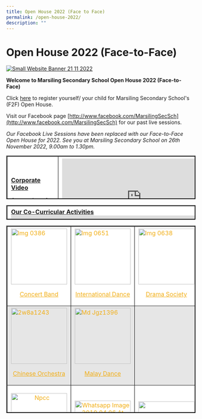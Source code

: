 ```yaml
---
title: Open House 2022 (Face to Face)
permalink: /open-house-2022/
description: ""
---
```

Open House 2022 (Face-to-Face)
==============================

[![Small Website Banner 21 11 2022](https://marsilingsec.moe.edu.sg/wp-content/uploads/2017/01/small-website-banner-21_11_2022-1024x341.jpg)](https://marsilingsec.moe.edu.sg/wp-content/uploads/2017/01/small-website-banner-21_11_2022.jpg)

**Welcome to Marsiling Secondary School Open House 2022 (Face-to-Face)**

Click [here](https://docs.google.com/forms/d/e/1FAIpQLScCcJwXKAzT2MlpSs4ZdXhQHfjoVUStpdseJ2ATz7AtivIK8g/viewform) to register yourself/ your child for Marsiling Secondary School's (F2F) Open House.

Visit our Facebook page [http://www.facebook.com/MarsilingSecSch](http://www.facebook.com/MarsilingSecSch) for our past live sessions.

_Our Facebook Live Sessions have been replaced with our Face-to-Face Open House for 2022.
See you at Marsiling Secondary School on 26th November 2022, 9.00am to 1.30pm._

<table style="box-sizing: inherit; border-collapse: collapse; border-spacing: 0px; max-width: 100%; height: 113px; width: 779px; border-color: rgb(0, 0, 0);" border="2"><tbody style="box-sizing: inherit;"><tr style="box-sizing: inherit; background: rgb(255, 255, 255);"><td style="box-sizing: inherit; padding: 5px 10px; width: 254.5px;"><span style="box-sizing: inherit; text-decoration: underline;"><strong style="box-sizing: inherit; font-weight: bold;">Corporate Video</strong></span><p style="box-sizing: inherit; font-size: 1em;"></p><p style="box-sizing: inherit; font-size: 1em;"><span style="box-sizing: inherit; font-family: helvetica, arial, sans-serif;">A snapshot of life in Marsiling Secondary School</span></p></td><td style="box-sizing: inherit; padding: 5px 10px; width: 507.5px;"><iframe style="box-sizing: inherit;" allowfullscreen="allowfullscreen" frameborder="0" height="240" width="426" src="https://www.youtube.com/embed/pf0rz8UMAEM" loading="lazy"></iframe></td></tr><tr style="box-sizing: inherit; background: rgb(230, 230, 230);"><td style="box-sizing: inherit; padding: 5px 10px; width: 254.5px;"><span style="box-sizing: inherit; text-decoration: underline;"><strong style="box-sizing: inherit; font-weight: bold;">Principal’s Welcome Speech</strong></span><p style="box-sizing: inherit; font-size: 1em;"></p><p style="box-sizing: inherit; font-size: 1em;"><span style="box-sizing: inherit; font-family: helvetica, arial, sans-serif;">Our Principal, Mr Goh Aik Choon welcomes you to our school’s&nbsp; &nbsp; &nbsp; &nbsp;E</span><span style="box-sizing: inherit; font-family: helvetica, arial, sans-serif;">-Open House.</span></p></td><td style="box-sizing: inherit; padding: 5px 10px; width: 507.5px;"><iframe style="box-sizing: inherit;" allowfullscreen="allowfullscreen" frameborder="0" height="240" width="426" src="https://www.youtube.com/embed/zupvBojuhjI" loading="lazy"></iframe></td></tr><tr style="box-sizing: inherit; background: rgb(255, 255, 255);"><td style="box-sizing: inherit; padding: 5px 10px; width: 254.5px;"><span style="box-sizing: inherit; text-decoration: underline;"><strong style="box-sizing: inherit; font-weight: bold;">Marsiling Secondary School from Above – A Drone Adventure</strong></span><p style="box-sizing: inherit; font-size: 1em;"></p><p style="box-sizing: inherit; font-size: 1em;"><span style="box-sizing: inherit; font-family: helvetica, arial, sans-serif;">Follow us as we show you around our spacious school compound.</span></p></td><td style="box-sizing: inherit; padding: 5px 10px; width: 507.5px;"><iframe style="box-sizing: inherit;" allowfullscreen="allowfullscreen" frameborder="0" height="240" width="426" src="https://www.youtube.com/embed/kvf2svoJc9E" loading="lazy"></iframe></td></tr><tr style="box-sizing: inherit; background: rgb(230, 230, 230);"><td style="box-sizing: inherit; padding: 5px 10px; width: 254.5px;"><span style="box-sizing: inherit; text-decoration: underline;"><strong style="box-sizing: inherit; font-weight: bold;">Marsiling Secondary School Advantage</strong></span><p style="box-sizing: inherit; font-size: 1em;"></p><p style="box-sizing: inherit; font-size: 1em;"><span style="box-sizing: inherit; font-family: helvetica, arial, sans-serif;">Let us share with you the advantages of joining our school.</span></p></td><td style="box-sizing: inherit; padding: 5px 10px; width: 507.5px;"><iframe style="box-sizing: inherit;" allowfullscreen="allowfullscreen" frameborder="0" height="240" width="426" src="https://www.youtube.com/embed/j-wYkkPcXIM" title="YouTube video player" loading="lazy"></iframe></td></tr><tr style="box-sizing: inherit; background: rgb(255, 255, 255);"><td style="box-sizing: inherit; padding: 5px 10px; width: 254.5px;"><span style="box-sizing: inherit; text-decoration: underline;"><strong style="box-sizing: inherit; font-weight: bold;">Education and Career Guidance Programme</strong></span><p style="box-sizing: inherit; font-size: 1em;"></p><p style="box-sizing: inherit; font-size: 1em;"><span style="box-sizing: inherit; font-family: helvetica, arial, sans-serif;">Let us share with you our plans in preparing you to be future-ready.</span></p></td><td style="box-sizing: inherit; padding: 5px 10px; width: 507.5px;"><iframe style="box-sizing: inherit;" allowfullscreen="allowfullscreen" frameborder="0" height="240" width="426" src="https://www.youtube.com/embed/kjB_3kJOYGE" loading="lazy"></iframe></td></tr><tr style="box-sizing: inherit; background: rgb(230, 230, 230);"><td style="box-sizing: inherit; padding: 5px 10px; width: 254.5px;"><span style="box-sizing: inherit; text-decoration: underline;"><strong style="box-sizing: inherit; font-weight: bold;">Distinctive Programmes</strong></span><p style="box-sizing: inherit; font-size: 1em;"></p><p style="box-sizing: inherit; font-size: 1em;"><span style="box-sizing: inherit; font-family: helvetica, arial, sans-serif;">Let us share with you our school’s unique ALP and TeenTalk programme.</span></p></td><td style="box-sizing: inherit; padding: 5px 10px; width: 507.5px;"><iframe style="box-sizing: inherit;" allowfullscreen="allowfullscreen" frameborder="0" height="240" width="426" src="https://www.youtube.com/embed/K536jTdCvu4" loading="lazy"></iframe></td></tr><tr style="box-sizing: inherit; background: rgb(255, 255, 255);"><td style="box-sizing: inherit; padding: 5px 10px; width: 254.5px;"><span style="box-sizing: inherit; text-decoration: underline;"><strong style="box-sizing: inherit; font-weight: bold;">Distinctive Programmes</strong></span><p style="box-sizing: inherit; font-size: 1em;"></p><p style="box-sizing: inherit; font-size: 1em;"><span style="box-sizing: inherit; font-family: helvetica, arial, sans-serif;">Let us share with you our school’s unique LLP and Student Leadership opportunities.</span></p></td><td style="box-sizing: inherit; padding: 5px 10px; width: 507.5px;"><iframe style="box-sizing: inherit;" allowfullscreen="allowfullscreen" frameborder="0" height="240" width="426" src="https://www.youtube.com/embed/on-UjhQ1eSQ" loading="lazy"></iframe></td></tr><tr style="box-sizing: inherit; background: rgb(230, 230, 230);"><td style="box-sizing: inherit; padding: 5px 10px; width: 254.5px;"><span style="box-sizing: inherit; text-decoration: underline;"><strong style="box-sizing: inherit; font-weight: bold;">Applied Learning Programme (ALP)</strong></span><p style="box-sizing: inherit; font-size: 1em;"></p><p style="box-sizing: inherit; font-size: 1em;"><span style="box-sizing: inherit; font-family: helvetica, arial, sans-serif;">Ever thought of dabbling with modern farming? Let our Environment Councillor take you through our ALP.</span></p><p style="box-sizing: inherit; font-size: 1em;"><span style="box-sizing: inherit; font-family: helvetica, arial, sans-serif;">If you are interested in ALP, click<span>&nbsp;</span><a style="box-sizing: inherit; background-color: transparent; transition: all 0.25s ease-in-out 0s; text-decoration: underline; color: rgb(241, 174, 22);" href="https://marsilingsec.moe.edu.sg/applied-learning-programme-alp/"><strong style="box-sizing: inherit; font-weight: bold;">here</strong></a><span>&nbsp;</span>for more information.</span></p></td><td style="box-sizing: inherit; padding: 5px 10px; width: 507.5px;"><iframe style="box-sizing: inherit;" allowfullscreen="allowfullscreen" frameborder="0" height="240" width="426" src="https://www.youtube.com/embed/oygWaUR9Qvw" loading="lazy"></iframe></td></tr><tr style="box-sizing: inherit; background: rgb(255, 255, 255);"><td style="box-sizing: inherit; padding: 5px 10px; width: 254.5px;"><span style="box-sizing: inherit; text-decoration: underline;"><strong style="box-sizing: inherit; font-weight: bold;">Learning for Life Programme (LLP) 2022</strong></span><p style="box-sizing: inherit; font-size: 1em;"></p><p style="box-sizing: inherit; font-size: 1em;"><span style="box-sizing: inherit; font-family: helvetica, arial, sans-serif;">Thinking of honing your leadership skills through outdoor activities? Allow our Outdoor Education Councillors take you through our four year long programme.</span></p><p style="box-sizing: inherit; font-size: 1em;"><span style="box-sizing: inherit; font-family: helvetica, arial, sans-serif;">If you are interested to know more about LLP, click<span>&nbsp;</span><a style="box-sizing: inherit; background-color: transparent; transition: all 0.25s ease-in-out 0s; text-decoration: underline; color: rgb(241, 174, 22);" href="https://marsilingsec.moe.edu.sg/learning-for-life-programme-llp/"><strong style="box-sizing: inherit; font-weight: bold;">here</strong></a><span>&nbsp;</span>for more information.</span></p></td><td style="box-sizing: inherit; padding: 5px 10px; width: 507.5px;"><div style="box-sizing: inherit; max-width: 100%; height: auto; width: 426px;" class="wp-video"><span style="box-sizing: inherit; border: 0px; clip: rect(1px, 1px, 1px, 1px); clip-path: inset(50%); height: 1px; margin: -1px; overflow: hidden; padding: 0px; position: absolute; width: 1px; overflow-wrap: normal;" class="mejs-offscreen">Video Player</span><div style="box-sizing: border-box; background: rgb(34, 34, 34); font-family: Helvetica, Arial, serif; position: relative; text-align: left; text-indent: 0px; vertical-align: top; clear: both; max-width: 100%; width: 426px; height: 239.625px; min-width: 217px;" aria-label="Video Player" role="application" tabindex="0" class="mejs-container mejs-container-keyboard-inactive wp-video-shortcode mejs-video" id="mep_0"><div style="box-sizing: border-box; font-family: Helvetica, Arial;" class="mejs-inner"><div style="box-sizing: border-box; left: 0px; position: absolute; top: 0px; height: 239.625px; width: 426px; z-index: 0; font-family: Helvetica, Arial;" class="mejs-mediaelement"><video style="box-sizing: border-box; display: inline-block; vertical-align: middle; font-family: Helvetica, Arial; max-width: 100%; width: 426px; height: 239.625px;" src="https://marsilingsec.moe.edu.sg/wp-content/uploads/2020/10/LLP-low.mp4?_=1" preload="metadata" height="240" width="426" id="video-7078-1_html5" class="wp-video-shortcode"></video></div><div style="box-sizing: border-box; font-family: Helvetica, Arial;" class="mejs-layers"><div style="box-sizing: border-box; -webkit-box-align: center; align-items: center; display: flex; -webkit-box-pack: center; justify-content: center; left: 0px; position: absolute; top: 0px; z-index: 1; cursor: pointer; font-family: Helvetica, Arial; width: 426px; height: 239.625px;" class="mejs-overlay mejs-layer mejs-overlay-play"><div style="box-sizing: border-box; background: url(&quot;mejs-controls.svg&quot;) 0px -39px no-repeat; height: 80px; width: 80px; font-family: Helvetica, Arial;" aria-pressed="false" aria-label="Play" tabindex="0" role="button" class="mejs-overlay-button"></div></div></div><div style="box-sizing: border-box; bottom: 0px; display: flex; height: 40px; left: 0px; list-style-type: none; margin: 0px; padding: 0px 10px; position: absolute; width: 426px; z-index: 3; font-family: Helvetica, Arial; background: rgb(34, 34, 34);" class="mejs-controls"><div style="box-sizing: border-box; font-size: 10px; height: 40px; line-height: 10px; margin: 0px; width: 32px; font-family: Helvetica, Arial;" class="mejs-button mejs-playpause-button mejs-play"><button style="box-sizing: border-box; color: rgb(34, 34, 34); font-style: inherit; font-variant: inherit; font-weight: inherit; font-stretch: inherit; font-size: 0px; line-height: 0; font-family: Helvetica, Arial; margin: 10px 6px; overflow: hidden; text-transform: none; appearance: button; cursor: pointer; transition: all 0.25s ease-in-out 0s; background: url(&quot;mejs-controls.svg&quot;) 0px 0px transparent; border: 0px; display: block; height: 20px; padding: 0px; position: absolute; text-decoration: none; width: 20px; outline: 0px;" tabindex="0" aria-label="Play" title="Play" aria-controls="mep_0" type="button"></button></div><div style="box-sizing: content-box; font-size: 11px; height: 24px; line-height: 10px; margin: 0px; width: auto; color: rgb(255, 255, 255); font-weight: 400; overflow: hidden; padding: 16px 6px 0px; text-align: center; font-family: Helvetica, Arial; overflow-wrap: normal;" aria-live="off" role="timer" class="mejs-time mejs-currenttime-container"><span style="box-sizing: border-box; font-family: Helvetica, Arial;" class="mejs-currenttime">00:00</span></div><div style="box-sizing: border-box; font-size: 10px; height: 40px; line-height: 10px; margin: 0px 10px; width: 32px; direction: ltr; -webkit-box-flex: 1; flex-grow: 1; padding-top: 10px; position: relative; font-family: Helvetica, Arial;" class="mejs-time-rail"><span style="box-sizing: border-box; border-radius: 0px; cursor: pointer; display: block; height: 10px; position: absolute; background: rgba(255, 255, 255, 0.33); margin: 5px 0px 0px; width: 210.938px; font-family: Helvetica, Arial; outline: 0px;" aria-valuetext="00:00" aria-valuenow="0" aria-valuemax="92.759333" aria-valuemin="0" aria-label="Time Slider" tabindex="0" role="slider" class="mejs-time-total mejs-time-slider"><span style="box-sizing: border-box; border-radius: 0px; cursor: pointer; display: block; height: 10px; position: absolute; background: rgb(255, 255, 255); left: 0px; transform: scaleX(0.0351339); transform-origin: 0px 0px; transition: all 0.15s ease-in 0s; width: 210.938px; font-family: Helvetica, Arial;" class="mejs-time-loaded"></span><span style="box-sizing: border-box; border-radius: 0px; cursor: pointer; display: block; height: 10px; position: absolute; background: rgb(0, 115, 170); left: 0px; transform: scaleX(0); transform-origin: 0px 0px; transition: all 0.15s ease-in 0s; width: 210.938px; font-family: Helvetica, Arial;" class="mejs-time-current"></span><span style="box-sizing: border-box; border-radius: 0px; cursor: pointer; display: block; height: 10px; position: absolute; background: rgba(255, 255, 255, 0.5); z-index: 10; left: 0px; transform: scaleX(0) !important; transform-origin: 0px 0px; transition: height 0.1s cubic-bezier(0.44, 0, 1, 1) 0s; width: 210.938px; font-family: Helvetica, Arial;" class="mejs-time-hovered no-hover"></span><span style="box-sizing: border-box; border: 4px solid transparent; cursor: pointer; left: 0px; position: absolute; transform: translateX(0px); z-index: 11; font-family: Helvetica, Arial; border-radius: 0px;" class="mejs-time-handle"><span style="box-sizing: border-box; background: rgba(255, 255, 255, 0.9); border: 4px solid rgba(255, 255, 255, 0.9); cursor: pointer; left: -7px; position: absolute; transform: scale(0); z-index: 11; border-radius: 0px; height: 10px; top: -4px; width: 10px; font-family: Helvetica, Arial;" class="mejs-time-handle-content"></span></span></span></div><div style="box-sizing: content-box; font-size: 11px; height: 24px; line-height: 10px; margin: 0px; width: auto; color: rgb(255, 255, 255); font-weight: 400; overflow: hidden; padding: 16px 6px 0px; text-align: center; font-family: Helvetica, Arial; overflow-wrap: normal;" class="mejs-time mejs-duration-container"><span style="box-sizing: border-box; font-family: Helvetica, Arial;" class="mejs-duration">01:32</span></div><div style="box-sizing: border-box; font-size: 10px; height: 40px; line-height: 10px; margin: 0px; width: 32px; position: relative; font-family: Helvetica, Arial;" class="mejs-button mejs-volume-button mejs-mute"><button style="box-sizing: border-box; color: rgb(34, 34, 34); font-style: inherit; font-variant: inherit; font-weight: inherit; font-stretch: inherit; font-size: 0px; line-height: 0; font-family: Helvetica, Arial; margin: 10px 6px; overflow: hidden; text-transform: none; appearance: button; cursor: pointer; transition: all 0.25s ease-in-out 0s; background: url(&quot;mejs-controls.svg&quot;) -60px 0px transparent; border: 0px; display: block; height: 20px; padding: 0px; position: absolute; text-decoration: none; width: 20px; outline: 0px;" tabindex="0" aria-label="Mute" title="Mute" aria-controls="mep_0" type="button"></button></div><div style="box-sizing: border-box; font-size: 10px; height: 40px; line-height: 10px; margin: 0px; width: 32px; font-family: Helvetica, Arial;" class="mejs-button mejs-fullscreen-button"><button style="box-sizing: border-box; color: rgb(34, 34, 34); font-style: inherit; font-variant: inherit; font-weight: inherit; font-stretch: inherit; font-size: 0px; line-height: 0; font-family: Helvetica, Arial; margin: 10px 6px; overflow: hidden; text-transform: none; appearance: button; cursor: pointer; transition: all 0.25s ease-in-out 0s; background: url(&quot;mejs-controls.svg&quot;) -80px 0px transparent; border: 0px; display: block; height: 20px; padding: 0px; position: absolute; text-decoration: none; width: 20px; outline: 0px;" tabindex="0" aria-label="Fullscreen" title="Fullscreen" aria-controls="mep_0" type="button"></button></div></div></div></div></div></td></tr><tr style="box-sizing: inherit; background: rgb(230, 230, 230);"><td style="box-sizing: inherit; padding: 5px 10px; width: 254.5px;"><span style="box-sizing: inherit; text-decoration: underline;"><strong style="box-sizing: inherit; font-weight: bold;">Signature Programme: TeenTalk</strong></span><p style="box-sizing: inherit; font-size: 1em;"></p><p style="box-sizing: inherit; font-size: 1em;"><span style="box-sizing: inherit; font-family: helvetica, arial, sans-serif;">Ever thought of becoming a confident speaker? Discover more with our ACJC Orator Trophy’s Semi-Finalist.</span></p><p style="box-sizing: inherit; font-size: 1em;"><span style="box-sizing: inherit; font-family: helvetica, arial, sans-serif;">If you are interested in TeenTalk, click<span>&nbsp;</span><a style="box-sizing: inherit; background-color: transparent; transition: all 0.25s ease-in-out 0s; text-decoration: underline; color: rgb(241, 174, 22);" href="https://marsilingsec.moe.edu.sg/curriculum/academic/english-language-and-literature/"><strong style="box-sizing: inherit; font-weight: bold;">here</strong></a><span>&nbsp;</span>for more information.</span></p></td><td style="box-sizing: inherit; padding: 5px 10px; width: 507.5px;"><iframe style="box-sizing: inherit;" allowfullscreen="allowfullscreen" frameborder="0" height="240" width="426" src="https://www.youtube.com/embed/chIK47VdhO4" loading="lazy"></iframe></td></tr><tr style="box-sizing: inherit; background: rgb(255, 255, 255);"><td style="box-sizing: inherit; padding: 5px 10px; width: 254.5px;"><span style="box-sizing: inherit; text-decoration: underline;"><strong style="box-sizing: inherit; font-weight: bold;">Early Admissions Exercise (EAE)</strong></span><p style="box-sizing: inherit; font-size: 1em;"></p><p style="box-sizing: inherit; font-size: 1em;"><span style="box-sizing: inherit; font-family: helvetica, arial, sans-serif;">Our school offers a wide variety of courses to support our students for their EAE. Check out what they have to say.</span></p><p style="box-sizing: inherit; font-size: 1em;"><span style="box-sizing: inherit; font-family: helvetica, arial, sans-serif;">If you are interested to find out more about our achievements, click<span>&nbsp;</span><strong style="box-sizing: inherit; font-weight: bold;"><a style="box-sizing: inherit; background-color: transparent; transition: all 0.25s ease-in-out 0s; text-decoration: underline; color: rgb(241, 174, 22);" href="https://marsilingsec.moe.edu.sg/about-us/realise-your-potential-make-your-mark/">here</a></strong></span></p></td><td style="box-sizing: inherit; padding: 5px 10px; width: 507.5px;"><iframe style="box-sizing: inherit;" allowfullscreen="allowfullscreen" frameborder="0" height="240" width="426" src="https://www.youtube.com/embed/JE-FFHD6lUI" loading="lazy"></iframe></td></tr><tr style="box-sizing: inherit; background: rgb(230, 230, 230);"><td style="box-sizing: inherit; padding: 5px 10px; width: 254.5px;"><span style="box-sizing: inherit; text-decoration: underline;"><strong style="box-sizing: inherit; font-weight: bold;">Our Educators</strong></span><p style="box-sizing: inherit; font-size: 1em;"></p><p style="box-sizing: inherit; font-size: 1em;"><span style="box-sizing: inherit; font-family: helvetica, arial, sans-serif;">Our award winning teachers are here to support you and your child.</span></p><p style="box-sizing: inherit; font-size: 1em;"><span style="box-sizing: inherit; font-family: helvetica, arial, sans-serif;">Click here to find out more about our&nbsp;&nbsp;<a style="box-sizing: inherit; background-color: transparent; transition: all 0.25s ease-in-out 0s; text-decoration: underline; color: rgb(241, 174, 22);" href="https://marsilingsec.moe.edu.sg/events-highlights/awards-winning-teachers/"><span style="box-sizing: inherit; text-decoration: underline;"><strong style="box-sizing: inherit; font-weight: bold;">Competent and Committed Teachers</strong></span></a></span></p></td><td style="box-sizing: inherit; padding: 5px 10px; width: 507.5px;">&nbsp;<a style="box-sizing: inherit; background-color: transparent; transition: all 0.25s ease-in-out 0s; text-decoration: underline; color: rgb(241, 174, 22);" href="https://marsilingsec.moe.edu.sg/wp-content/uploads/2017/01/PAT-1-e1585827627490.jpg"><img style="box-sizing: inherit; border: 0px; vertical-align: middle; max-width: 100%; height: auto; margin-bottom: 10px; float: left; margin-right: 10px;" height="230" width="300" alt="" src="https://marsilingsec.moe.edu.sg/wp-content/uploads/2017/01/PAT-1-300x230.jpg" class="size-medium wp-image-6842 alignleft" loading="lazy"></a></td></tr><tr style="box-sizing: inherit; background: rgb(255, 255, 255);"><td style="box-sizing: inherit; padding: 5px 10px; width: 254.5px;"><span style="box-sizing: inherit; text-decoration: underline;"><span style="box-sizing: inherit; text-decoration: underline;"><strong style="box-sizing: inherit; font-weight: bold;">Our Students</strong></span></span><p style="box-sizing: inherit; font-size: 1em;"></p><p style="box-sizing: inherit; font-size: 1em;"><span style="box-sizing: inherit; font-family: helvetica, arial, sans-serif;">We are proud of our students’ achievements.</span></p><p style="box-sizing: inherit; font-size: 1em;"><span style="box-sizing: inherit; font-family: helvetica, arial, sans-serif;">Click here to find out more about our<span>&nbsp;</span><a style="box-sizing: inherit; background-color: transparent; transition: all 0.25s ease-in-out 0s; text-decoration: underline; color: rgb(241, 174, 22);" href="https://marsilingsec.moe.edu.sg/about-us/realise-your-potential-make-your-mark/">outstanding students</a>.</span></p><p style="box-sizing: inherit; font-size: 1em;"><span style="box-sizing: inherit; text-decoration: underline;"><strong style="box-sizing: inherit; font-weight: bold;">&nbsp;</strong></span></p></td><td style="box-sizing: inherit; padding: 5px 10px; width: 507.5px;"><a style="box-sizing: inherit; background-color: transparent; transition: all 0.25s ease-in-out 0s; text-decoration: underline; color: rgb(241, 174, 22);" href="https://marsilingsec.moe.edu.sg/wp-content/uploads/2021/10/Students-2.jpg"><img style="box-sizing: inherit; border: 0px; vertical-align: middle; max-width: 100%; height: auto; margin-bottom: 10px;" sizes="(max-width: 300px) 100vw, 300px" srcset="/wp-content/uploads/2021/10/Students-2-300x218.jpg 300w, /wp-content/uploads/2021/10/Students-2-768x557.jpg 768w, /wp-content/uploads/2021/10/Students-2.jpg 800w" height="218" width="300" alt="Students" src="https://marsilingsec.moe.edu.sg/wp-content/uploads/2021/10/Students-2-300x218.jpg" class="size-medium wp-image-7930" loading="lazy"></a></td></tr></tbody></table>

<table style="box-sizing: inherit; border-collapse: collapse; border-spacing: 0px; max-width: 100%; height: 35px; border-color: rgb(0, 0, 0);" width="780" border="2"><tbody style="box-sizing: inherit;"><tr style="box-sizing: inherit; background: rgb(255, 255, 255);"><td style="box-sizing: inherit; padding: 5px 10px; width: 771.016px;"><span style="box-sizing: inherit; text-decoration: underline;"><strong style="box-sizing: inherit; font-weight: bold;">Our Co-Curricular&nbsp;</strong></span><b style="box-sizing: inherit; font-weight: bold;"><u style="box-sizing: inherit;">Activities</u></b><br style="box-sizing: inherit;"><iframe style="box-sizing: inherit;" allowfullscreen="allowfullscreen" frameborder="0" height="315" width="560" src="https://www.youtube.com/embed/UdQOWEz2kVM" title="YouTube video player" loading="lazy"></iframe><p style="box-sizing: inherit; font-size: 1em;"></p><p style="box-sizing: inherit; font-size: 1em;">If you are interested in the CCAs we offer in this school, click<span>&nbsp;</span><a style="box-sizing: inherit; background-color: transparent; transition: all 0.25s ease-in-out 0s; text-decoration: underline; color: rgb(241, 174, 22);" href="https://marsilingsec.moe.edu.sg/co-curricular-activities-ccas/">here</a>.</p></td></tr></tbody></table>

<table style="box-sizing: inherit; border-collapse: collapse; border-spacing: 0px; max-width: 100%; height: 499px; width: 781px; border-color: rgb(0, 0, 0);" border="2"><tbody style="box-sizing: inherit;"><tr style="box-sizing: inherit; background: rgb(255, 255, 255);"><td style="box-sizing: inherit; padding: 5px 10px; width: 264px;"><a style="box-sizing: inherit; background-color: transparent; transition: all 0.25s ease-in-out 0s; text-decoration: underline; color: rgb(241, 174, 22);" href="https://marsilingsec.moe.edu.sg/wp-content/uploads/2018/10/IMG_0386.jpg"><img style="box-sizing: inherit; border: 0px; vertical-align: middle; max-width: 100%; height: auto; clear: both; margin: auto; display: block;" height="150" width="150" alt="Img 0386" src="https://marsilingsec.moe.edu.sg/wp-content/uploads/2018/10/IMG_0386-150x150.jpg" class="alignnone wp-image-5268 size-thumbnail aligncenter" loading="lazy"></a><p style="box-sizing: inherit; font-size: 1em;"></p><p style="box-sizing: inherit; font-size: 1em; text-align: center;"><a style="box-sizing: inherit; background-color: transparent; transition: all 0.25s ease-in-out 0s; text-decoration: underline; color: rgb(241, 174, 22);" href="https://marsilingsec.moe.edu.sg/curriculum/ccas/performing-arts/concertband/">Concert Band</a></p></td><td style="box-sizing: inherit; padding: 5px 10px; width: 249.059px;"><a style="box-sizing: inherit; background-color: transparent; transition: all 0.25s ease-in-out 0s; text-decoration: underline; color: rgb(241, 174, 22);" href="https://marsilingsec.moe.edu.sg/wp-content/uploads/2018/10/IMG_0651.jpg"><img style="box-sizing: inherit; border: 0px; vertical-align: middle; max-width: 100%; height: auto; clear: both; margin: auto; display: block;" height="150" width="150" alt="Img 0651" src="https://marsilingsec.moe.edu.sg/wp-content/uploads/2018/10/IMG_0651-150x150.jpg" class="alignnone wp-image-5276 size-thumbnail aligncenter" loading="lazy"></a><p style="box-sizing: inherit; font-size: 1em;"></p><p style="box-sizing: inherit; font-size: 1em; text-align: center;"><a style="box-sizing: inherit; background-color: transparent; transition: all 0.25s ease-in-out 0s; text-decoration: underline; color: rgb(241, 174, 22);" href="https://marsilingsec.moe.edu.sg/curriculum/ccas/performing-arts/internationaldance/">International Dance</a></p></td><td style="box-sizing: inherit; padding: 5px 10px; width: 247.941px;"><a style="box-sizing: inherit; background-color: transparent; transition: all 0.25s ease-in-out 0s; text-decoration: underline; color: rgb(241, 174, 22);" href="https://marsilingsec.moe.edu.sg/wp-content/uploads/2018/10/IMG_0638.jpg"><img style="box-sizing: inherit; border: 0px; vertical-align: middle; max-width: 100%; height: auto; clear: both; margin: auto; display: block;" height="150" width="150" alt="Img 0638" src="https://marsilingsec.moe.edu.sg/wp-content/uploads/2018/10/IMG_0638-150x150.jpg" class="alignnone wp-image-5275 size-thumbnail aligncenter" loading="lazy"></a><p style="box-sizing: inherit; font-size: 1em;"></p><p style="box-sizing: inherit; font-size: 1em; text-align: center;"><a style="box-sizing: inherit; background-color: transparent; transition: all 0.25s ease-in-out 0s; text-decoration: underline; color: rgb(241, 174, 22);" href="https://marsilingsec.moe.edu.sg/curriculum/ccas/performing-arts/drama-society/">Drama Society</a></p></td></tr><tr style="box-sizing: inherit; background: rgb(230, 230, 230);"><td style="box-sizing: inherit; padding: 5px 10px; width: 264px;"><a style="box-sizing: inherit; background-color: transparent; transition: all 0.25s ease-in-out 0s; text-decoration: underline; color: rgb(241, 174, 22);" href="https://marsilingsec.moe.edu.sg/wp-content/uploads/2019/08/2W8A1243.jpg"><img style="box-sizing: inherit; border: 0px; vertical-align: middle; max-width: 100%; height: auto; clear: both; margin: auto; display: block;" height="150" width="150" alt="2w8a1243" src="https://marsilingsec.moe.edu.sg/wp-content/uploads/2019/08/2W8A1243-150x150.jpg" class="aligncenter wp-image-5854 size-thumbnail" loading="lazy"></a><p style="box-sizing: inherit; font-size: 1em;"></p><p style="box-sizing: inherit; font-size: 1em; text-align: center;"><a style="box-sizing: inherit; background-color: transparent; transition: all 0.25s ease-in-out 0s; text-decoration: underline; color: rgb(241, 174, 22);" href="https://marsilingsec.moe.edu.sg/curriculum/ccas/performing-arts/chineseorchestra/">Chinese Orchestra</a></p></td><td style="box-sizing: inherit; padding: 5px 10px; width: 249.059px;"><a style="box-sizing: inherit; background-color: transparent; transition: all 0.25s ease-in-out 0s; text-decoration: underline; color: rgb(241, 174, 22);" href="https://marsilingsec.moe.edu.sg/wp-content/uploads/2019/08/MD_JGZ1396.jpg"><img style="box-sizing: inherit; border: 0px; vertical-align: middle; max-width: 100%; height: auto; clear: both; margin: auto; display: block;" height="150" width="150" alt="Md Jgz1396" src="https://marsilingsec.moe.edu.sg/wp-content/uploads/2019/08/MD_JGZ1396-150x150.jpg" class="alignnone wp-image-5876 size-thumbnail aligncenter" loading="lazy"></a><p style="box-sizing: inherit; font-size: 1em;"></p><p style="box-sizing: inherit; font-size: 1em; text-align: center;"><a style="box-sizing: inherit; background-color: transparent; transition: all 0.25s ease-in-out 0s; text-decoration: underline; color: rgb(241, 174, 22);" href="https://marsilingsec.moe.edu.sg/curriculum/ccas/performing-arts/malay-dance-2/">Malay Dance</a></p></td><td style="box-sizing: inherit; padding: 5px 10px; width: 247.941px;"></td></tr><tr style="box-sizing: inherit; background: rgb(255, 255, 255);"><td style="box-sizing: inherit; padding: 5px 10px; width: 264px;"><p style="box-sizing: inherit; font-size: 1em; text-align: center;"><a style="box-sizing: inherit; background-color: transparent; transition: all 0.25s ease-in-out 0s; text-decoration: underline; color: rgb(241, 174, 22);" href="https://marsilingsec.moe.edu.sg/wp-content/uploads/2019/08/NPCC.jpg"><img style="box-sizing: inherit; border: 0px; vertical-align: middle; max-width: 100%; height: auto; clear: both; margin: auto; display: block;" height="150" width="150" alt="Npcc" src="https://marsilingsec.moe.edu.sg/wp-content/uploads/2019/08/NPCC-150x150.jpg" class="wp-image-5970 size-thumbnail aligncenter" loading="lazy"></a></p><p style="box-sizing: inherit; font-size: 1em; text-align: center;"><a style="box-sizing: inherit; background-color: transparent; transition: all 0.25s ease-in-out 0s; text-decoration: underline; color: rgb(241, 174, 22);" href="https://marsilingsec.moe.edu.sg/national-police-cadet-corps-npcc/">National Police Cadet Corps (NPCC)</a></p></td><td style="box-sizing: inherit; padding: 5px 10px; width: 249.059px;"><p style="box-sizing: inherit; font-size: 1em; text-align: center;"><a style="box-sizing: inherit; background-color: transparent; transition: all 0.25s ease-in-out 0s; text-decoration: underline; color: rgb(241, 174, 22);" href="https://marsilingsec.moe.edu.sg/wp-content/uploads/2019/08/WhatsApp-Image-2019-04-06-at-2.48.16-PM.jpeg"><img style="box-sizing: inherit; border: 0px; vertical-align: middle; max-width: 100%; height: auto; clear: both; margin: auto; display: block;" height="150" width="150" alt="Whatsapp Image 2019 04 06 At 2.48.16 Pm" src="https://marsilingsec.moe.edu.sg/wp-content/uploads/2019/08/WhatsApp-Image-2019-04-06-at-2.48.16-PM-150x150.jpeg" class="wp-image-5943 size-thumbnail aligncenter" loading="lazy"></a></p><p style="box-sizing: inherit; font-size: 1em; text-align: center;"><a style="box-sizing: inherit; background-color: transparent; transition: all 0.25s ease-in-out 0s; text-decoration: underline; color: rgb(241, 174, 22);" href="https://marsilingsec.moe.edu.sg/curriculum/ccas/uniform-groups/boys-brigade/">Boys’ Brigade</a></p></td><td style="box-sizing: inherit; padding: 5px 10px; width: 247.941px;"><a style="box-sizing: inherit; background-color: transparent; transition: all 0.25s ease-in-out 0s; text-decoration: underline; color: rgb(241, 174, 22);" href="https://marsilingsec.moe.edu.sg/wp-content/uploads/2017/04/G5_World-First-Aid-Day-2016.jpg"><br style="box-sizing: inherit;"><img style="box-sizing: inherit; border: 0px; vertical-align: middle; max-width: 100%; height: auto; clear: both; margin: auto; display: block;" height="150" width="150" alt="" src="https://marsilingsec.moe.edu.sg/wp-content/uploads/2017/04/G5_World-First-Aid-Day-2016-150x150.jpg" class="wp-image-3803 size-thumbnail aligncenter" loading="lazy"></a><p style="box-sizing: inherit; font-size: 1em;"></p><p style="box-sizing: inherit; font-size: 1em; text-align: center;"><a style="box-sizing: inherit; background-color: transparent; transition: all 0.25s ease-in-out 0s; text-decoration: underline; color: rgb(241, 174, 22);" href="https://marsilingsec.moe.edu.sg/curriculum/ccas/uniform-groups/red-cross-youth-2017/">Red Cross Youth</a></p></td></tr><tr style="box-sizing: inherit; background: rgb(230, 230, 230);"><td style="box-sizing: inherit; padding: 5px 10px; width: 264px;"><p style="box-sizing: inherit; font-size: 1em; text-align: center;"><a style="box-sizing: inherit; background-color: transparent; transition: all 0.25s ease-in-out 0s; text-decoration: underline; color: rgb(241, 174, 22);" href="https://marsilingsec.moe.edu.sg/wp-content/uploads/2018/10/IMG_0294.jpg"><img style="box-sizing: inherit; border: 0px; vertical-align: middle; max-width: 100%; height: auto; clear: both; margin: auto; display: block;" height="150" width="150" alt="Img 0294" src="https://marsilingsec.moe.edu.sg/wp-content/uploads/2018/10/IMG_0294-150x150.jpg" class="aligncenter wp-image-5258 size-thumbnail" loading="lazy"></a></p><p style="box-sizing: inherit; font-size: 1em; text-align: center;"><a style="box-sizing: inherit; background-color: transparent; transition: all 0.25s ease-in-out 0s; text-decoration: underline; color: rgb(241, 174, 22);" href="https://marsilingsec.moe.edu.sg/curriculum/ccas/uniform-groups/ncc-sea/">National Cadet Corps (Sea) (Boys)</a></p></td><td style="box-sizing: inherit; padding: 5px 10px; width: 249.059px;"><p style="box-sizing: inherit; font-size: 1em; text-align: center;"></p></td><td style="box-sizing: inherit; padding: 5px 10px; width: 247.941px;"></td></tr><tr style="box-sizing: inherit; background: rgb(255, 255, 255);"><td style="box-sizing: inherit; padding: 5px 10px; width: 264px;"><a style="box-sizing: inherit; background-color: transparent; transition: all 0.25s ease-in-out 0s; text-decoration: underline; color: rgb(241, 174, 22);" href="https://marsilingsec.moe.edu.sg/wp-content/uploads/2020/09/WhatsApp-Image-2020-08-07-at-17.56.33.jpeg"><img style="box-sizing: inherit; border: 0px; vertical-align: middle; max-width: 100%; height: auto; clear: both; margin: auto; display: block;" height="150" width="150" alt="" src="https://marsilingsec.moe.edu.sg/wp-content/uploads/2020/09/WhatsApp-Image-2020-08-07-at-17.56.33-150x150.jpeg" class="aligncenter wp-image-7085 size-thumbnail" loading="lazy"></a><p style="box-sizing: inherit; font-size: 1em;"></p><p style="box-sizing: inherit; font-size: 1em; text-align: center;"><a style="box-sizing: inherit; background-color: transparent; transition: all 0.25s ease-in-out 0s; text-decoration: underline; color: rgb(241, 174, 22);" href="https://marsilingsec.moe.edu.sg/curriculum/ccas/floorball/">Floorball (Girls)</a></p></td><td style="box-sizing: inherit; padding: 5px 10px; width: 249.059px;"><p style="box-sizing: inherit; font-size: 1em; text-align: center;"><a style="box-sizing: inherit; background-color: transparent; transition: all 0.25s ease-in-out 0s; text-decoration: underline; color: rgb(241, 174, 22);" href="https://marsilingsec.moe.edu.sg/wp-content/uploads/2019/08/IMG_4457.jpg"><img style="box-sizing: inherit; border: 0px; vertical-align: middle; max-width: 100%; height: auto; clear: both; margin: auto; display: block;" height="150" width="150" alt="Img 4457" src="https://marsilingsec.moe.edu.sg/wp-content/uploads/2019/08/IMG_4457-150x150.jpg" class="wp-image-5950 size-thumbnail aligncenter" loading="lazy"></a></p><p style="box-sizing: inherit; font-size: 1em; text-align: center;"><a style="box-sizing: inherit; background-color: transparent; transition: all 0.25s ease-in-out 0s; text-decoration: underline; color: rgb(241, 174, 22);" href="https://marsilingsec.moe.edu.sg/curriculum/ccas/badminton/">Badminton (Boys &amp; Girls)</a></p></td><td style="box-sizing: inherit; padding: 5px 10px; width: 247.941px;"><a style="box-sizing: inherit; background-color: transparent; transition: all 0.25s ease-in-out 0s; text-decoration: underline; color: rgb(241, 174, 22);" href="https://marsilingsec.moe.edu.sg/wp-content/uploads/2020/10/20200924_151531-1-e1602805238104.jpg"><img style="box-sizing: inherit; border: 0px; vertical-align: middle; max-width: 100%; height: auto; clear: both; margin: auto; display: block;" height="150" width="150" alt="" src="https://marsilingsec.moe.edu.sg/wp-content/uploads/2020/10/20200924_151531-1-e1602805238104-150x150.jpg" class="size-thumbnail wp-image-7226 aligncenter" loading="lazy"></a><p style="box-sizing: inherit; font-size: 1em;"></p><p style="box-sizing: inherit; font-size: 1em; text-align: center;"><a style="box-sizing: inherit; background-color: transparent; transition: all 0.25s ease-in-out 0s; text-decoration: underline; color: rgb(241, 174, 22);" href="https://marsilingsec.moe.edu.sg/curriculum/ccas/sports/sepak-takraw/">Sepak Takraw</a></p></td></tr><tr style="box-sizing: inherit; background: rgb(230, 230, 230);"><td style="box-sizing: inherit; padding: 5px 10px; width: 264px;"><p style="box-sizing: inherit; font-size: 1em; text-align: center;"><a style="box-sizing: inherit; background-color: transparent; transition: all 0.25s ease-in-out 0s; text-decoration: underline; color: rgb(241, 174, 22);" href="https://marsilingsec.moe.edu.sg/wp-content/uploads/2019/10/2018_IDP_Lit-Art03.jpg"><img style="box-sizing: inherit; border: 0px; vertical-align: middle; max-width: 100%; height: auto; clear: both; margin: auto; display: block;" height="150" width="150" alt="2018 Idp Lit Art03" src="https://marsilingsec.moe.edu.sg/wp-content/uploads/2019/10/2018_IDP_Lit-Art03-150x150.jpg" class="wp-image-6379 size-thumbnail aligncenter" loading="lazy"></a></p><p style="box-sizing: inherit; font-size: 1em; text-align: center;"><a style="box-sizing: inherit; background-color: transparent; transition: all 0.25s ease-in-out 0s; text-decoration: underline; color: rgb(241, 174, 22);" href="https://marsilingsec.moe.edu.sg/curriculum/ccas/clubs-and-societies/art-club/">Art Club</a></p></td><td style="box-sizing: inherit; padding: 5px 10px; width: 249.059px;"><p style="box-sizing: inherit; font-size: 1em; text-align: center;"><a style="box-sizing: inherit; background-color: transparent; transition: all 0.25s ease-in-out 0s; text-decoration: underline; color: rgb(241, 174, 22);" href="https://marsilingsec.moe.edu.sg/wp-content/uploads/2019/11/WhatsApp-Image-2019-11-12-at-2.45.33-PM.jpeg"><img style="box-sizing: inherit; border: 0px; vertical-align: middle; max-width: 100%; height: auto; clear: both; margin: auto; display: block;" height="150" width="150" alt="Whatsapp Image 2019 11 12 At 2.45.33 Pm" src="https://marsilingsec.moe.edu.sg/wp-content/uploads/2019/11/WhatsApp-Image-2019-11-12-at-2.45.33-PM-150x150.jpeg" class="wp-image-6623 size-thumbnail aligncenter" loading="lazy"></a></p><p style="box-sizing: inherit; font-size: 1em; text-align: center;"><a style="box-sizing: inherit; background-color: transparent; transition: all 0.25s ease-in-out 0s; text-decoration: underline; color: rgb(241, 174, 22);" href="https://marsilingsec.moe.edu.sg/curriculum/ccas/clubs-and-societies/scrabble-club/">Scrabble Club</a></p></td><td style="box-sizing: inherit; padding: 5px 10px; width: 247.941px;"></td></tr></tbody></table>